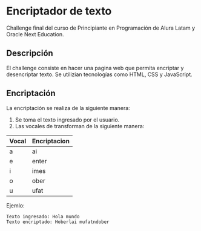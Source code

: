 # Encriptador de texto

Challenge final del curso de Principiante en Programación de Alura Latam y Oracle Next Education.

## Descripción

El challenge consiste en hacer una pagina web que permita encriptar y desencriptar texto. Se utilizian tecnologías como HTML, CSS y JavaScript.

## Encriptación

La encriptación se realiza de la siguiente manera:

1. Se toma el texto ingresado por el usuario.
2. Las vocales de transforman de la siguiente manera:

|Vocal          |Encriptacion    |
|---------------|----------------|
|a              |ai              |
|e              |enter           |
|i              |imes            |
|o              |ober            |
|u              | ufat           |

Ejemlo:

```plaintext
Texto ingresado: Hola mundo
Texto encriptado: Hoberlai mufatndober
```
